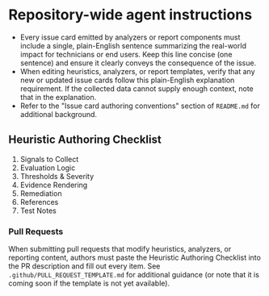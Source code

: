 # Repository-wide agent instructions

- Every issue card emitted by analyzers or report components must include a single, plain-English sentence summarizing the real-world impact for technicians or end users. Keep this line concise (one sentence) and ensure it clearly conveys the consequence of the issue.
- When editing heuristics, analyzers, or report templates, verify that any new or updated issue cards follow this plain-English explanation requirement. If the collected data cannot supply enough context, note that in the explanation.
- Refer to the "Issue card authoring conventions" section of `README.md` for additional background.

## Heuristic Authoring Checklist
1) Signals to Collect
2) Evaluation Logic
3) Thresholds & Severity
4) Evidence Rendering
5) Remediation
6) References
7) Test Notes

### Pull Requests
When submitting pull requests that modify heuristics, analyzers, or reporting content, authors must paste the Heuristic Authoring Checklist into the PR description and fill out every item. See `.github/PULL_REQUEST_TEMPLATE.md` for additional guidance (or note that it is coming soon if the template is not yet available).
